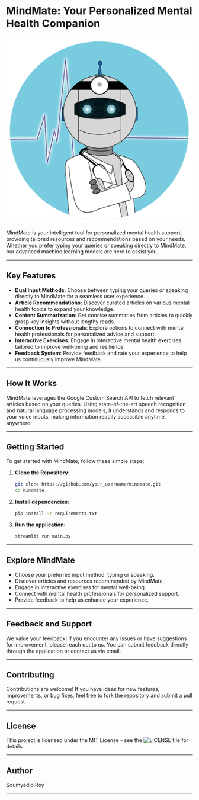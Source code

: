# MindMate: Your Personalized Mental Health Companion

![MindMate Logo](mindmate_logo.png)

MindMate is your intelligent tool for personalized mental health support, providing tailored resources and recommendations based on your needs. Whether you prefer typing your queries or speaking directly to MindMate, our advanced machine learning models are here to assist you.

---

## Key Features

- **Dual Input Methods**: Choose between typing your queries or speaking directly to MindMate for a seamless user experience.
- **Article Recommendations**: Discover curated articles on various mental health topics to expand your knowledge.
- **Content Summarization**: Get concise summaries from articles to quickly grasp key insights without lengthy reads.
- **Connection to Professionals**: Explore options to connect with mental health professionals for personalized advice and support.
- **Interactive Exercises**: Engage in interactive mental health exercises tailored to improve well-being and resilience.
- **Feedback System**: Provide feedback and rate your experience to help us continuously improve MindMate.

---

## How It Works

MindMate leverages the Google Custom Search API to fetch relevant articles based on your queries. Using state-of-the-art speech recognition and natural language processing models, it understands and responds to your voice inputs, making information readily accessible anytime, anywhere.

---

## Getting Started

To get started with MindMate, follow these simple steps:

1. **Clone the Repository**:
   ```bash
   git clone https://github.com/your_username/mindmate.git
   cd mindmate
2. **Install dependencies**:
   ```bash
   pip install -r requirements.txt
3. **Run the application**:
   ```bash
   streamlit run main.py

---

## Explore MindMate
- Choose your preferred input method: typing or speaking.
- Discover articles and resources recommended by MindMate.
- Engage in interactive exercises for mental well-being.
- Connect with mental health professionals for personalized support.
- Provide feedback to help us enhance your experience.

---

## Feedback and Support
We value your feedback! If you encounter any issues or have suggestions for improvement, please reach out to us. You can submit feedback directly through the application or contact us via email.

---

## Contributing
Contributions are welcome! If you have ideas for new features, improvements, or bug fixes, feel free to fork the repository and submit a pull request.

---

## License
This project is licensed under the MIT License - see the ![LICENSE](https://github.com/SoumyadipRoy16/mindmate/blob/main/LICENSE) file for details.

---

## Author
Soumyadip Roy

---
